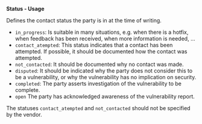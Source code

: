 **Status - Usage**

Defines the contact status the party is in at the time of writing.

* `in_progress`:
  Is suitable in many situations, e.g. when there is a hotfix, when feedback has been received, when more information is needed, ...
* `contact_atempted`:
  This status indicates that a contact has been attempted. If possible, it should be documented how the contact was attempted.
* `not_contacted`:
  It should be documented why no contact was made.
* `disputed`:
  It should be indicated why the party does not consider this to be a vulnerability, or why the vulnerability has no implication on security.
* `completed`:
  The party asserts investigation of the vulnerability to be complete.
* `open`
  The party has acknowledged awareness of the vulnerability report.

The statuses `contact_atempted` and `not_contacted` should not be specified by the vendor.

